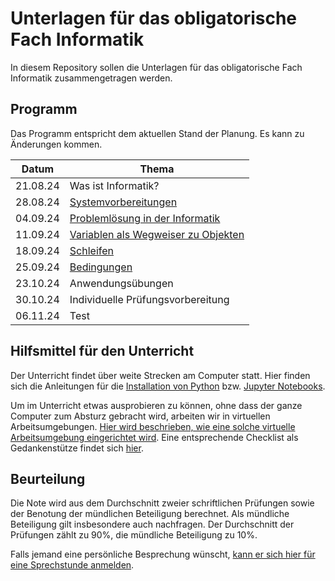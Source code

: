 # Unterlagen für das obligatorische Fach Informatik

In diesem Repository sollen die Unterlagen für das obligatorische Fach Informatik zusammengetragen werden.

## Programm

Das Programm entspricht dem aktuellen Stand der Planung. Es kann zu
Änderungen kommen.

| Datum | Thema |
| ----- | ----- |
| 21.08.24 | Was ist Informatik? |
| 28.08.24 | [Systemvorbereitungen](240828/installationsanleitungen.md) |
| 04.09.24 | [Problemlösung in der Informatik](240904/problemloesung.md) |
| 11.09.24 | [Variablen als Wegweiser zu Objekten](https://colab.research.google.com/github/I-eW-24-28/Script/blob/main/docs/240911/Variablen.ipynb) |
| 18.09.24 | [Schleifen](240918/main.md) |
| 25.09.24 | [Bedingungen](240925/main.md) |
| 23.10.24 | Anwendungsübungen |
| 30.10.24 | Individuelle Prüfungsvorbereitung |
| 06.11.24 | Test |

## Hilfsmittel für den Unterricht

Der Unterricht findet über weite Strecken am Computer statt. Hier finden
sich die Anleitungen für 
die [Installation von Python](anleitungen/python.md)
bzw.
[Jupyter Notebooks](anleitungen/jupyter.md).

Um im Unterricht etwas ausprobieren zu können, ohne dass der ganze
Computer zum Absturz gebracht wird, arbeiten wir in virtuellen
Arbeitsumgebungen. [Hier wird beschrieben, wie eine solche virtuelle
Arbeitsumgebung eingerichtet wird](anleitungen/anleitung_venv.md). Eine
entsprechende Checklist als Gedankenstütze findet sich [hier](anleitungen/kurzanleitung_venv.md).


## Beurteilung

Die Note wird aus dem Durchschnitt zweier schriftlichen Prüfungen
sowie der Benotung der mündlichen Beteiligung berechnet. Als mündliche
Beteiligung gilt insbesondere auch nachfragen. Der
Durchschnitt der Prüfungen zählt zu 90%, die mündliche Beteiligung zu
10%.  

Falls jemand eine persönliche Besprechung wünscht, [kann er sich hier für
eine Sprechstunde anmelden](https://calendar.app.google/Rwb7qnemeNEhK682A).
